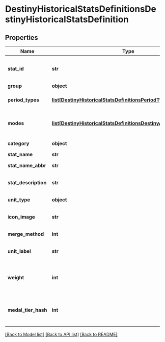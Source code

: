 # DestinyHistoricalStatsDefinitionsDestinyHistoricalStatsDefinition

## Properties
Name | Type | Description | Notes
------------ | ------------- | ------------- | -------------
**stat_id** | **str** | Unique programmer friendly ID for this stat | [optional] 
**group** | **object** | Statistic group | [optional] 
**period_types** | [**list[DestinyHistoricalStatsDefinitionsPeriodType]**](DestinyHistoricalStatsDefinitionsPeriodType.md) | Time periods the statistic covers | [optional] 
**modes** | [**list[DestinyHistoricalStatsDefinitionsDestinyActivityModeType]**](DestinyHistoricalStatsDefinitionsDestinyActivityModeType.md) | Game modes where this statistic can be reported. | [optional] 
**category** | **object** | Category for the stat. | [optional] 
**stat_name** | **str** | Display name | [optional] 
**stat_name_abbr** | **str** | Display name abbreviated | [optional] 
**stat_description** | **str** | Description of a stat if applicable. | [optional] 
**unit_type** | **object** | Unit, if any, for the statistic | [optional] 
**icon_image** | **str** | Optional URI to an icon for the statistic | [optional] 
**merge_method** | **int** | Optional icon for the statistic | [optional] 
**unit_label** | **str** | Localized Unit Name for the stat. | [optional] 
**weight** | **int** | Weight assigned to this stat indicating its relative impressiveness. | [optional] 
**medal_tier_hash** | **int** | The tier associated with this medal - be it implicitly or explicitly. | [optional] 

[[Back to Model list]](../README.md#documentation-for-models) [[Back to API list]](../README.md#documentation-for-api-endpoints) [[Back to README]](../README.md)


